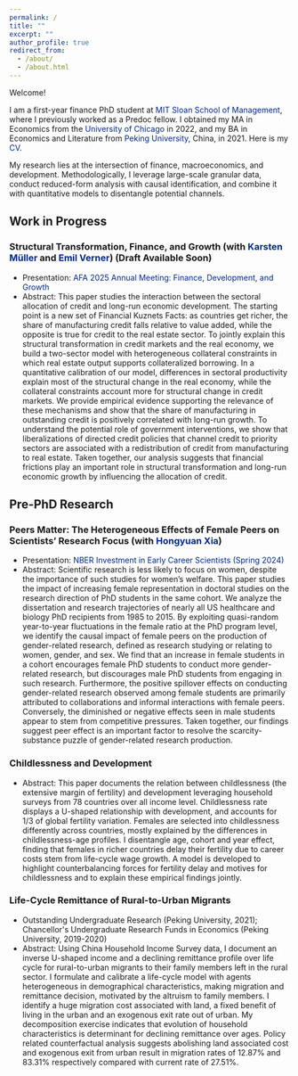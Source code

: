 ```yaml
---
permalink: /
title: ""
excerpt: ""
author_profile: true
redirect_from: 
  - /about/
  - /about.html
---
```


Welcome!

I am a first-year finance PhD student at <a href='https://mitsloan.mit.edu/' style="color:#002896; text-decoration: none;">MIT Sloan School of Management</a>, where I previously worked as a Predoc fellow. I obtained my MA in Economics from the <a href='https://www.uchicago.edu/en' style="color:#002896; text-decoration: none;">University of Chicago</a> in 2022, and my BA in Economics and Literature from <a href='https://english.pku.edu.cn/' style="color:#002896; text-decoration: none;">Peking University</a>, China, in 2021. Here is my <a href='https://paulwdai.github.io/files/CV_Paul_Dai.pdf' style="color:#002896; text-decoration: none;">CV</a>.

My research lies at the intersection of finance, macroeconomics, and development. Methodologically, I leverage large-scale granular data, conduct reduced-form analysis with causal identification, and combine it with quantitative models to disentangle potential channels.

## Work in Progress

### Structural Transformation, Finance, and Growth (with <a href='https://www.karstenmueller.com/' style="color:#002896; text-decoration: none;">Karsten M&uuml;ller</a> and <a href='https://www.emilverner.com/' style="color:#002896; text-decoration: none;">Emil Verner</a>) (Draft Available Soon)
  - Presentation: <a href='https://www.aeaweb.org/conference/2025/preliminary/1836?q=eNqrVipOLS7OzM8LqSxIVbKqhnGVrAxrawGlCArI' style="color:#002896; text-decoration: none;">AFA 2025 Annual Meeting: Finance, Development, and Growth</a>
  - Abstract: This paper studies the interaction between the sectoral allocation of credit and long-run economic development. The starting point is a new set of Financial Kuznets Facts: as countries get richer, the share of manufacturing credit falls relative to value added, while the opposite is true for credit to the real estate sector. To jointly explain this structural transformation in credit markets and the real economy, we build a two-sector model with heterogeneous collateral constraints in which real estate output supports collateralized borrowing. In a quantitative calibration of our model, differences in sectoral productivity explain most of the structural change in the real economy, while the collateral constraints account more for structural change in credit markets. We provide empirical evidence supporting the relevance of these mechanisms and show that the share of manufacturing in outstanding credit is positively correlated with long-run growth. To understand the potential role of government interventions, we show that liberalizations of directed credit policies that channel credit to priority sectors are associated with a redistribution of credit from manufacturing to real estate. Taken together, our analysis suggests that financial frictions play an important role in structural transformation and long-run economic growth by influencing the allocation of credit.

## Pre-PhD Research

### Peers Matter: The Heterogeneous Effects of Female Peers on Scientists’ Research Focus (with <a href='https://hongyuan-xia.github.io/' style="color:#002896; text-decoration: none;">Hongyuan Xia</a>)
  - Presentation: <a href='https://www.nber.org/conferences/investments-early-career-scientists-spring-2024' style="color:#002896; text-decoration: none;">NBER Investment in Early Career Scientists (Spring 2024)</a>
  - Abstract: Scientific research is less likely to focus on women, despite the importance of such studies for women’s welfare. This paper studies the impact of increasing female representation in doctoral studies on the research direction of PhD students in the same cohort. We analyze the dissertation and research trajectories of nearly all US healthcare and biology PhD recipients from 1985 to 2015. By exploiting quasi-random year-to-year fluctuations in the female ratio at the PhD program level, we identify the causal impact of female peers on the production of gender-related research, defined as research studying or relating to women, gender, and sex. We find that an increase in female students in a cohort encourages female PhD students to conduct more gender-related research, but discourages male PhD students from engaging in such research. Furthermore, the positive spillover effects on conducting gender-related research observed among female students are primarily attributed to collaborations and informal interactions with female peers. Conversely, the diminished or negative effects seen in male students appear to stem from competitive pressures. Taken together, our findings suggest peer effect is an important factor to resolve the scarcity-substance puzzle of gender-related research production.


### Childlessness and Development
  - Abstract: This paper documents the relation between childlessness (the extensive margin of fertility) and development leveraging household surveys from 78 countries over all income level. Childlessness rate displays a U-shaped relationship with development, and accounts for 1/3 of global fertility variation. Females are selected into childlessness differently across countries, mostly explained by the differences in childlessness-age profiles. I disentangle age, cohort and year effect, finding that females in richer countries delay their fertility due to career costs stem from life-cycle wage growth. A model is developed to highlight counterbalancing forces for fertility delay and motives for childlessness and to explain these empirical findings jointly.

### Life-Cycle Remittance of Rural-to-Urban Migrants
  - Outstanding Undergraduate Research (Peking University, 2021); Chancellor's Undergraduate Research Funds in Economics (Peking University, 2019-2020)
  - Abstract: Using China Household Income Survey data, I document an inverse U-shaped income and a declining remittance profile over life cycle for rural-to-urban migrants to their family members left in the rural sector. I formulate and calibrate a life-cycle model with agents heterogeneous in demographical characteristics, making migration and remittance decision, motivated by the altruism to family members. I identify a huge migration cost associated with land, a fixed benefit of living in the urban and an exogenous exit rate out of urban. My decomposition exercise indicates that evolution of household characteristics is determinant for declining remittance over ages. Policy related counterfactual analysis suggests abolishing land associated cost and exogenous exit from urban result in migration rates of 12.87% and 83.31% respectively compared with current rate of 27.51%.
